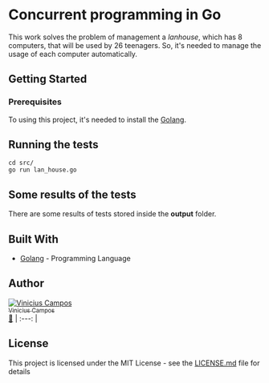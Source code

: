 # Concurrent programming in Go

This work solves the problem of management a *lanhouse*, which has 8 computers, that will be used by 26 teenagers. So, it's needed to manage the usage of each computer automatically. 

## Getting Started

### Prerequisites

To using this project, it's needed to install the [Golang](https://golang.org/dl/).

## Running the tests

```
cd src/
go run lan_house.go
```

## Some results of the tests

There are some results of tests stored inside the **output** folder.

## Built With

* [Golang](https://golang.org/) - Programming Language

## Author

[![Vinicius Campos](https://avatars.githubusercontent.com/Vinihcampos?s=100)<br /><sub>Vinicius Campos</sub>](http://lattes.cnpq.br/4806707968253342)<br />[👀](https://github.com/vinihcampos/concurrent-programming/commits?author=Vinihcampos)
| :---: | 

## License

This project is licensed under the MIT License - see the [LICENSE.md](../LICENSE) file for details


